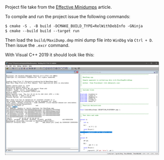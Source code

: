 Project file take from the [Effective Minidumps](https://web.archive.org/web/20060715203155/http://www.debuginfo.com/articles/effminidumps.html) article.

To compile and run the project issue the following commands:

```
$ cmake -S . -B build -DCMAKE_BUILD_TYPE=RelWithDebInfo -GNinja
$ cmake --build build --target run
```

Then load the `build/MaxiDump.dmp` mini dump file into `WinDbg` via `Ctrl + D`. Then issue the `.excr` command.

With Visual C++ 2019 it should look like this:

![windbg-minidump](https://github.com/cristianadam/MaxiDump/blob/master/windbg-minidump.png)
